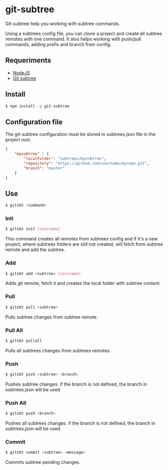 # git-subtree

Git-subtree help you working with subtree commands. 

Using a subtrees config file, you can clone a project and create all subtree remotes with one command. It also helps working with push/pull commands, adding prefix and branch from config.

## Requeriments

- [NodeJS](https://nodejs.org)
- [Git subtree](https://github.com/git/git/blob/master/contrib/subtree/git-subtree.txt)

## Install

```bash
$ npm install -g git-subtree
```

## Configuration file

The git-subtree configuration must be stored in subtrees.json file in the project root.

```json
{ 
	"mysubtree" : {
		"localFolder": "subtrees/mysubtree",
		"repository": "https://github.com/username/myrepo.git",
		"branch": "master"
	}
}
```

## Use

```bash
$ gitsbt <command>
```

### Init

```bash
$ gitsbt init [username]
```

This command creates all remotes from subtrees config and if it's a new project, where subtrees folders are still not created, will fetch from subtree remote and add the subtree.

### Add

```bash
$ gitsbt add <subtree> [username]
```

Adds git remote, fetch it and creates the local folder with subtree content.

### Pull

```bash
$ gitsbt pull <subtree>
```

Pulls subtree changes from subtree remote. 

### Pull All

```bash
$ gitsbt pullall
```

Pulls all subtrees changes from subtrees remotes. 

### Push

```bash
$ gitsbt push <subtree> <branch>
```

Pushes subtree changes. 
if the branch is not defined, the branch in subtrees.json will be used

### Push All

```bash
$ gitsbt push <branch>
```

Pushes all subtrees changes. 
if the branch is not defined, the branch in subtrees.json will be used

### Commit

```bash
$ gitsbt commit <subtree> <message>
```

Commits subtree pending changes. 
